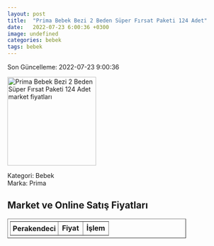 ```yaml
---
layout: post
title:  "Prima Bebek Bezi 2 Beden Süper Fırsat Paketi 124 Adet"
date:   2022-07-23 6:00:36 +0300
image: undefined
categories: bebek
tags: bebek
---
```


Son Güncelleme: 2022-07-23 9:00:36

<img src="undefined" width="200" alt="Prima Bebek Bezi 2 Beden Süper Fırsat Paketi 124 Adet market fiyatları" />

Kategori: Bebek
<br />
Marka: Prima

<h2>Market ve Online Satış Fiyatları</h2>

<table border="1" style="padding: 5px;width:80%;">
  <tr>
    <td style="padding: 5px;"><strong>Perakendeci</strong></td>
    <td><strong>Fiyat</strong></td>
    <td><strong>İşlem</strong></td>
  </tr>
  
</table>

